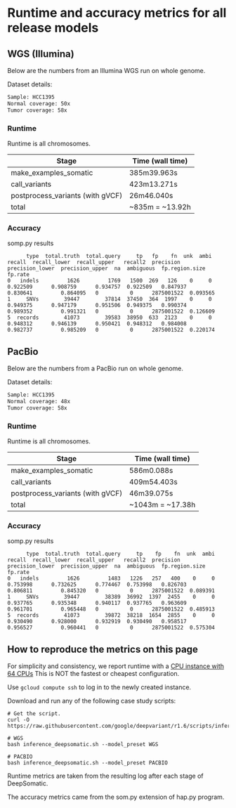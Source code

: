 # Runtime and accuracy metrics for all release models

## WGS (Illumina)

Below are the numbers from an Illumina WGS run on whole genome.

Dataset details:

```bash
Sample: HCC1395
Normal coverage: 50x
Tumor coverage: 58x
```

### Runtime

Runtime is  all chromosomes.

Stage                            | Time (wall time)
-------------------------------- | ------------------
make_examples_somatic            | 385m39.963s
call_variants                    | 423m13.271s
postprocess_variants (with gVCF) | 26m46.040s
total                            | ~835m = ~13.92h

### Accuracy

somp.py results

```
      type  total.truth  total.query     tp   fp    fn  unk  ambi    recall  recall_lower  recall_upper   recall2  precision  precision_lower  precision_upper  na  ambiguous  fp.region.size   fp.rate
0   indels         1626         1769   1500  269   126    0     0  0.922509      0.908759      0.934757  0.922509   0.847937         0.830641         0.864095   0          0      2875001522  0.093565
1     SNVs        39447        37814  37450  364  1997    0     0  0.949375      0.947179      0.951506  0.949375   0.990374         0.989352         0.991321   0          0      2875001522  0.126609
5  records        41073        39583  38950  633  2123    0     0  0.948312      0.946139      0.950421  0.948312   0.984008         0.982737         0.985209   0          0      2875001522  0.220174
```

## PacBio

Below are the numbers from a PacBio run on whole genome.

Dataset details:

```bash
Sample: HCC1395
Normal coverage: 48x
Tumor coverage: 58x
```

### Runtime

Runtime is  all chromosomes.

Stage                            | Time (wall time)
-------------------------------- | ------------------
make_examples_somatic            | 586m0.088s
call_variants                    | 409m54.403s
postprocess_variants (with gVCF) | 46m39.075s
total                            | ~1043m = ~17.38h

### Accuracy

somp.py results

```
      type  total.truth  total.query     tp    fp    fn  unk  ambi    recall  recall_lower  recall_upper   recall2  precision  precision_lower  precision_upper  na  ambiguous  fp.region.size   fp.rate
0   indels         1626         1483   1226   257   400    0     0  0.753998      0.732625      0.774467  0.753998   0.826703         0.806811         0.845320   0          0      2875001522  0.089391
1     SNVs        39447        38389  36992  1397  2455    0     0  0.937765      0.935348      0.940117  0.937765   0.963609         0.961701         0.965448   0          0      2875001522  0.485913
5  records        41073        39872  38218  1654  2855    0     0  0.930490      0.928000      0.932919  0.930490   0.958517         0.956527         0.960441   0          0      2875001522  0.575304
```

## How to reproduce the metrics on this page

For simplicity and consistency, we report runtime with a
[CPU instance with 64 CPUs](https://github.com/google/deepvariant/blob/r1.6/docs/deepvariant-details.md#command-for-a-cpu-only-machine-on-google-cloud-platform)
This is NOT the fastest or cheapest configuration.

Use `gcloud compute ssh` to log in to the newly created instance.

Download and run any of the following case study scripts:

```
# Get the script.
curl -O https://raw.githubusercontent.com/google/deepvariant/r1.6/scripts/inference_deepsomatic.sh

# WGS
bash inference_deepsomatic.sh --model_preset WGS

# PACBIO
bash inference_deepsomatic.sh --model_preset PACBIO
```

Runtime metrics are taken from the resulting log after each stage of
DeepSomatic.

The accuracy metrics came from the som.py extension of hap.py program.
